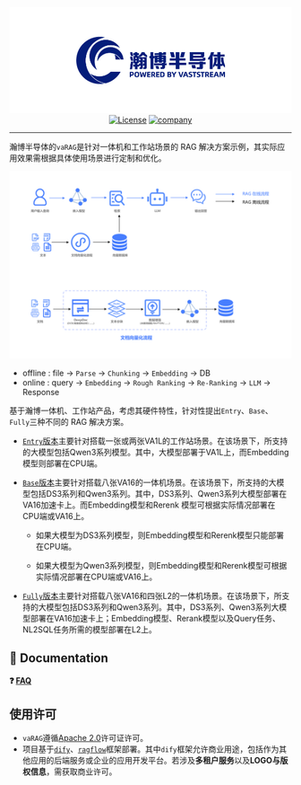 <div id=top align="center">

![logo](./images/index/logo.png)
[![License](https://img.shields.io/badge/license-Apache_2.0-yellow)](LICENSE)
[![company](https://img.shields.io/badge/vastaitech.com-blue)](https://www.vastaitech.com/)


</div>

---

瀚博半导体的`vaRAG`是针对一体机和工作站场景的 RAG 解决方案示例，其实际应用效果需根据具体使用场景进行定制和优化。

![](./images/arch/pipeline.png)

- offline : file -> `Parse` -> `Chunking` -> `Embedding` -> DB
- online : query -> `Embedding` -> `Rough Ranking` -> `Re-Ranking` -> `LLM` -> Response

基于瀚博一体机、工作站产品，考虑其硬件特性，针对性提出`Entry`、`Base`、`Fully`三种不同的 RAG 解决方案。

- [`Entry`版本](./arch/Entry/README.md)主要针对搭载一张或两张VA1L的工作站场景。在该场景下，所支持的大模型包括Qwen3系列模型。其中，大模型部署于VA1L上，而Embedding模型则部署在CPU端。

- [`Base`版本](./arch/Base/README.md)主要针对搭载八张VA16的一体机场景。在该场景下，所支持的大模型包括DS3系列和Qwen3系列。其中，DS3系列、Qwen3系列大模型部署在VA16加速卡上。而Embedding模型和Rerenk 模型可根据实际情况部署在CPU端或VA16上。
   - 如果大模型为DS3系列模型，则Embedding模型和Rerenk模型只能部署在CPU端。

   - 如果大模型为Qwen3系列模型，则Embedding模型和Rerenk模型可根据实际情况部署在CPU端或VA16上。

- [`Fully`版本](./arch/Fully/README.md)主要针对搭载八张VA16和四张L2的一体机场景。在该场景下，所支持的大模型包括DS3系列和Qwen3系列。其中，DS3系列、Qwen3系列大模型部署在VA16加速卡上；Embedding模型、Rerank模型以及Query任务、NL2SQL任务所需的模型部署在L2上。

## 📄 Documentation

**❓ [FAQ](./docs/faq.md)** 

## 使用许可
- `vaRAG`遵循[Apache 2.0](LICENSE)许可证许可。
- 项目基于[`dify`](https://github.com/langgenius/dify/tree/main)、[`ragflow`](https://github.com/infiniflow/ragflow)框架部署。其中`dify`框架允许商业用途，包括作为其他应用的后端服务或企业的应用开发平台。若涉及**多租户服务**以及**LOGO与版权信息**，需获取商业许可。